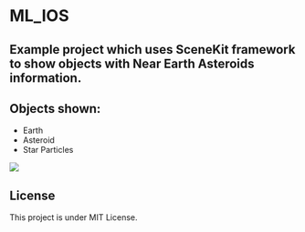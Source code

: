 # ML_IOS
## Example project which uses SceneKit framework to show objects with Near Earth Asteroids information.

## Objects shown:
- Earth  
- Asteroid
- Star Particles
 
<img src="https://user-images.githubusercontent.com/66485679/147744484-07736cf9-7be5-445d-bda5-9c68ccfeb747.png" >



## License
This project is under MIT License.


